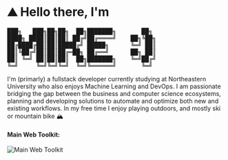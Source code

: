 <h1>⛰️ Hello there, I'm</h1>
<!-- Source: https://patorjk.com/software/taag/#p=display&f=ANSI%20Shadow&t=Mike%20%3A) -->
<pre>
███╗   ███╗██╗██╗  ██╗███████╗       ██╗ 
████╗ ████║██║██║ ██╔╝██╔════╝    ██╗╚██╗
██╔████╔██║██║█████╔╝ █████╗      ╚═╝ ██║
██║╚██╔╝██║██║██╔═██╗ ██╔══╝      ██╗ ██║
██║ ╚═╝ ██║██║██║  ██╗███████╗    ╚═╝██╔╝
╚═╝     ╚═╝╚═╝╚═╝  ╚═╝╚══════╝       ╚═╝ 
</pre>
<p>I'm (primarly) a fullstack developer currently studying at Northeastern University who also enjoys Machine Learning and DevOps. I am passionate bridging the gap between the business and computer science ecosystems, planning and developing solutions to automate and optimize both new and existing workflows. In my free time I enjoy playing outdoors, and mostly ski or mountain bike 🏔️</p>

<h4>Main Web Toolkit:</h4>
<img src="https://skillicons.dev/icons?i=js,ts,astro,svelte,tailwind,supabase,firebase"
     alt="Main Web Toolkit" />

<!-- TODO: https://github.com/ryo-ma/github-profile-trophy -->
